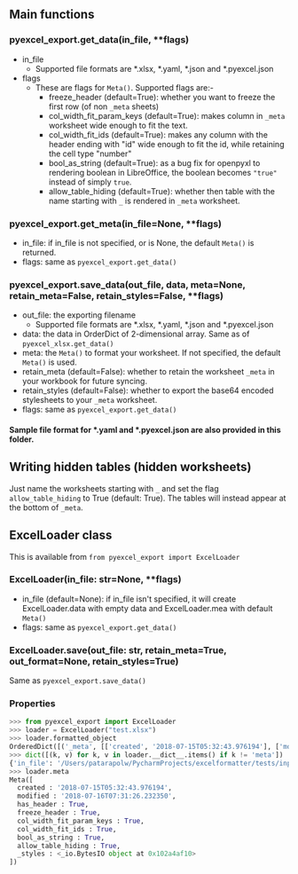 ## Main functions

### pyexcel_export.get_data(in_file, **flags)

- in_file
    - Supported file formats are *.xlsx, *.yaml, *.json and *.pyexcel.json
- flags
    - These are flags for `Meta()`. Supported flags are:-
        - freeze_header (default=True): whether you want to freeze the first row (of non `_meta` sheets)
        - col_width_fit_param_keys (default=True): makes column in `_meta` worksheet wide enough to fit the text.
        - col_width_fit_ids (default=True): makes any column with the header ending with "id" wide enough to fit the id, while retaining the cell type "number"
        - bool_as_string (default=True): as a bug fix for openpyxl to rendering boolean in LibreOffice, the boolean becomes `"true"` instead of simply `true`.
        - allow_table_hiding (default=True): whether then table with the name starting with `_` is rendered in `_meta` worksheet.

### pyexcel_export.get_meta(in_file=None, **flags)

- in_file: if in_file is not specified, or is None, the default `Meta()` is returned.
- flags: same as `pyexcel_export.get_data()`

### pyexcel_export.save_data(out_file, data, meta=None, retain_meta=False, retain_styles=False, **flags)

- out_file: the exporting filename
    - Supported file formats are *.xlsx, *.yaml, *.json and *.pyexcel.json
- data: the data in OrderDict of 2-dimensional array. Same as of `pyexcel_xlsx.get_data()`
- meta: the `Meta()` to format your worksheet. If not specified, the default `Meta()` is used.
- retain_meta (default=False): whether to retain the worksheet `_meta` in your workbook for future syncing.
- retain_styles (default=False): whether to export the base64 encoded stylesheets to your `_meta` worksheet.
- flags: same as `pyexcel_export.get_data()`

#### Sample file format for \*.yaml and \*.pyexcel.json are also provided in this folder.

## Writing hidden tables (hidden worksheets)

Just name the worksheets starting with `_` and set the flag `allow_table_hiding` to True (default: True). The tables will instead appear at the bottom of `_meta`.

## ExcelLoader class

This is available from `from pyexcel_export import ExcelLoader`

### ExcelLoader(in_file: str=None, **flags)

- in_file (default=None): if in_file isn't specified, it will create ExcelLoader.data with empty data and ExcelLoader.mea with default `Meta()`
- flags: same as `pyexcel_export.get_data()`

### ExcelLoader.save(out_file: str, retain_meta=True, out_format=None, retain_styles=True)

Same as `pyexcel_export.save_data()`

### Properties

```python
>>> from pyexcel_export import ExcelLoader
>>> loader = ExcelLoader("test.xlsx")
>>> loader.formatted_object
OrderedDict([('_meta', [['created', '2018-07-15T05:32:43.976194'], ['modified', '2018-07-16T07:31:26.232350'], ['has_header', True], ['freeze_header', True], ['col_width_fit_param_keys', True], ['col_width_fit_ids', True], ['bool_as_string', True], ['allow_table_hiding', True], ['_styles', <_io.BytesIO object at 0x103d7f678>]]), ('test', [['"id"', '"English"', '"Pinyin"', '"Hanzi"', '"Audio"', '"Tags"'], ['1419644212689', '"Hello!"', '"Nǐ hǎo!"', '"你好！"', '"[sound:tmp1cctcn.mp3]"', '""'], ['1419644212690', '"What are you saying?"', '"Nǐ shuō shénme?"', '"你说什么？"', '"[sound:tmp4tzxbu.mp3]"', '""'], ['1419644212691', '"What did you do?"', '"nǐ zuò le shénme ?"', '"你做了什么？"', '"[sound:333012.mp3]"', '""']])])
>>> dict([(k, v) for k, v in loader.__dict__.items() if k != 'meta'])
{'in_file': '/Users/patarapolw/PycharmProjects/excelformatter/tests/input/test.xlsx', 'data': OrderedDict([('test', [['id', 'English', 'Pinyin', 'Hanzi', 'Audio', 'Tags'], [1419644212689, 'Hello!', 'Nǐ hǎo!', '你好！', '[sound:tmp1cctcn.mp3]', ''], [1419644212690, 'What are you saying?', 'Nǐ shuō shénme?', '你说什么？', '[sound:tmp4tzxbu.mp3]', ''], [1419644212691, 'What did you do?', 'nǐ zuò le shénme ?', '你做了什么？', '[sound:333012.mp3]', '']])])}
>>> loader.meta
Meta([
  created : '2018-07-15T05:32:43.976194',
  modified : '2018-07-16T07:31:26.232350',
  has_header : True,
  freeze_header : True,
  col_width_fit_param_keys : True,
  col_width_fit_ids : True,
  bool_as_string : True,
  allow_table_hiding : True,
  _styles : <_io.BytesIO object at 0x102a4af10>
])
```
